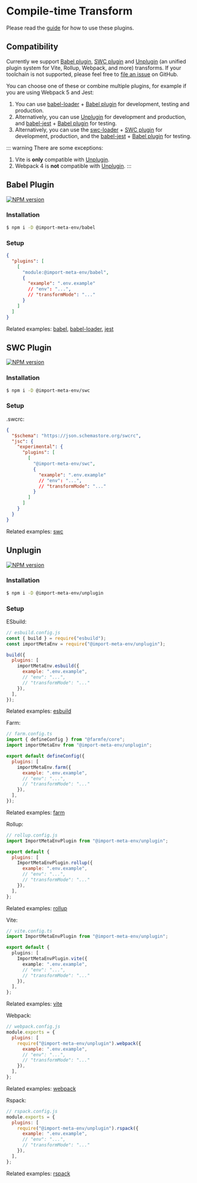 # Compile-time Transform

Please read the [guide](/guide/getting-started/introduction.html#guide) for how to use these plugins.

## Compatibility

Currently we support [Babel plugin](#babel-plugin), [SWC plugin](#swc-plugin) and [Unplugin](#unplugin) (an unified plugin system for Vite, Rollup, Webpack, and more) transforms. If your toolchain is not supported, please feel free to [file an issue](https://github.com/import-meta-env/import-meta-env/issues/new) on GitHub.

You can choose one of these or combine multiple plugins, for example if you are using Webpack 5 and Jest:

1. You can use [babel-loader](https://www.npmjs.com/package/babel-loader) + [Babel plugin](#babel-plugin) for development, testing and production.
2. Alternatively, you can use [Unplugin](#unplugin) for development and production, and [babel-jest](https://www.npmjs.com/package/babel-jest) + [Babel plugin](#babel-plugin) for testing.
3. Alternatively, you can use the [swc-loader](https://www.npmjs.com/package/swc-loader) + [SWC plugin](#swc-plugin) for development, production, and the [babel-jest](https://www.npmjs.com/package/babel-jest) + [Babel plugin](#babel-plugin) for testing.

::: warning
There are some exceptions:

1. Vite is **only** compatible with [Unplugin](#unplugin).
2. Webpack 4 is **not** compatible with [Unplugin](#unplugin).
   :::

## Babel Plugin

[![NPM version](https://img.shields.io/npm/v/@import-meta-env/babel.svg?color=blue)](https://www.npmjs.com/package/@import-meta-env/babel)

### Installation

```bash
$ npm i -D @import-meta-env/babel
```

### Setup

```json
{
  "plugins": [
    [
      "module:@import-meta-env/babel",
      {
        "example": ".env.example"
        // "env": "...",
        // "transformMode": "..."
      }
    ]
  ]
}
```

Related examples: [babel](https://github.com/import-meta-env/import-meta-env/blob/main/packages/examples/babel-starter-example), [babel-loader](https://github.com/import-meta-env/import-meta-env/blob/main/packages/examples/webpack-babel-loader-example), [jest](https://github.com/import-meta-env/import-meta-env/blob/main/packages/examples/jest-example)

## SWC Plugin

[![NPM version](https://img.shields.io/npm/v/@import-meta-env/swc.svg?color=blue)](https://www.npmjs.com/package/@import-meta-env/swc)

### Installation

```bash
$ npm i -D @import-meta-env/swc
```

### Setup

.swcrc:

```json
{
  "$schema": "https://json.schemastore.org/swcrc",
  "jsc": {
    "experimental": {
      "plugins": [
        [
          "@import-meta-env/swc",
          {
            "example": ".env.example"
            // "env": "...",
            // "transformMode": "..."
          }
        ]
      ]
    }
  }
}
```

Related examples: [swc](https://github.com/import-meta-env/import-meta-env/blob/main/packages/examples/swc-example)

## Unplugin

[![NPM version](https://img.shields.io/npm/v/@import-meta-env/unplugin.svg?color=blue)](https://www.npmjs.com/package/@import-meta-env/unplugin)

### Installation

```bash
$ npm i -D @import-meta-env/unplugin
```

### Setup

ESbuild:

```js
// esbuild.config.js
const { build } = require("esbuild");
const importMetaEnv = require("@import-meta-env/unplugin");

build({
  plugins: [
    importMetaEnv.esbuild({
      example: ".env.example",
      // "env": "...",
      // "transformMode": "..."
    }),
  ],
});
```

Related examples: [esbuild](https://github.com/import-meta-env/import-meta-env/blob/main/packages/examples/esbuild-starter-example)

Farm:

```js
// farm.config.ts
import { defineConfig } from "@farmfe/core";
import importMetaEnv from "@import-meta-env/unplugin";

export default defineConfig({
  plugins: [
    importMetaEnv.farm({
      example: ".env.example",
      // "env": "...",
      // "transformMode": "..."
    }),
  ],
});
```

Related examples: [farm](https://github.com/import-meta-env/import-meta-env/blob/main/packages/examples/farm-react-example)

Rollup:

```js
// rollup.config.js
import ImportMetaEnvPlugin from "@import-meta-env/unplugin";

export default {
  plugins: [
    ImportMetaEnvPlugin.rollup({
      example: ".env.example",
      // "env": "...",
      // "transformMode": "..."
    }),
  ],
};
```

Related examples: [rollup](https://github.com/import-meta-env/import-meta-env/blob/main/packages/examples/rollup-starter-example)

Vite:

```ts
// vite.config.ts
import ImportMetaEnvPlugin from "@import-meta-env/unplugin";

export default {
  plugins: [
    ImportMetaEnvPlugin.vite({
      example: ".env.example",
      // "env": "...",
      // "transformMode": "..."
    }),
  ],
};
```

Related examples: [vite](https://github.com/import-meta-env/import-meta-env/blob/main/packages/examples/vite-starter-example)

Webpack:

```js
// webpack.config.js
module.exports = {
  plugins: [
    require("@import-meta-env/unplugin").webpack({
      example: ".env.example",
      // "env": "...",
      // "transformMode": "..."
    }),
  ],
};
```

Related examples: [webpack](https://github.com/import-meta-env/import-meta-env/blob/main/packages/examples/webpack-starter-example)

Rspack:

```js
// rspack.config.js
module.exports = {
  plugins: [
    require("@import-meta-env/unplugin").rspack({
      example: ".env.example",
      // "env": "...",
      // "transformMode": "..."
    }),
  ],
};
```

Related examples: [rspack](https://github.com/import-meta-env/import-meta-env/blob/main/packages/examples/rspack-starter-example)
